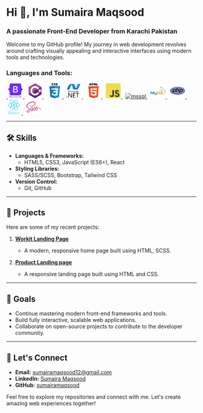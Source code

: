 <h1 align="left">Hi 👋, I'm Sumaira Maqsood</h1>
<h3 align="left">A passionate  Front-End Developer from Karachi Pakistan</h3>

Welcome to my GitHub profile!  My journey in web development revolves around crafting visually appealing and interactive interfaces using modern tools and technologies.








<h3 align="left">Languages and Tools:</h3>
<p align="left"> <a href="https://getbootstrap.com" target="_blank" rel="noreferrer">  &nbsp;<img src="https://raw.githubusercontent.com/devicons/devicon/master/icons/bootstrap/bootstrap-plain-wordmark.svg" alt="bootstrap" width="40" height="40"/>  </a>&nbsp; <a href="https://www.w3schools.com/cs/" target="_blank" rel="noreferrer"> <img src="https://raw.githubusercontent.com/devicons/devicon/master/icons/csharp/csharp-original.svg" alt="csharp" width="40" height="40"/> </a> &nbsp; <a href="https://www.w3schools.com/css/" target="_blank" rel="noreferrer"> <img src="https://raw.githubusercontent.com/devicons/devicon/master/icons/css3/css3-original-wordmark.svg" alt="css3" width="40" height="40"/> </a>&nbsp; <a href="https://dotnet.microsoft.com/" target="_blank" rel="noreferrer"> <img src="https://raw.githubusercontent.com/devicons/devicon/master/icons/dot-net/dot-net-original-wordmark.svg" alt="dotnet" width="40" height="40"/> </a> &nbsp; <a href="https://www.w3.org/html/" target="_blank" rel="noreferrer"> <img src="https://raw.githubusercontent.com/devicons/devicon/master/icons/html5/html5-original-wordmark.svg" alt="html5" width="40" height="40"/> </a> &nbsp; <a href="https://developer.mozilla.org/en-US/docs/Web/JavaScript" target="_blank" rel="noreferrer"> <img src="https://raw.githubusercontent.com/devicons/devicon/master/icons/javascript/javascript-original.svg" alt="javascript" width="40" height="40"/> </a> &nbsp; <a href="https://www.microsoft.com/en-us/sql-server" target="_blank" rel="noreferrer"> <img src="https://www.svgrepo.com/show/303229/microsoft-sql-server-logo.svg" alt="mssql" width="40" height="40"/> </a> &nbsp; <a href="https://www.mysql.com/" target="_blank" rel="noreferrer"> <img src="https://raw.githubusercontent.com/devicons/devicon/master/icons/mysql/mysql-original-wordmark.svg" alt="mysql" width="40" height="40"/> </a> &nbsp; <a href="https://www.php.net" target="_blank" rel="noreferrer"> <img src="https://raw.githubusercontent.com/devicons/devicon/master/icons/php/php-original.svg" alt="php" width="40" height="40"/> </a>&nbsp; <a href="https://reactjs.org/" target="_blank" rel="noreferrer"> <img src="https://raw.githubusercontent.com/devicons/devicon/master/icons/react/react-original-wordmark.svg" alt="react" width="40" height="40"/> </a>&nbsp; <a href="https://sass-lang.com" target="_blank" rel="noreferrer"> <img src="https://raw.githubusercontent.com/devicons/devicon/master/icons/sass/sass-original.svg" alt="sass" width="40" height="40"/> </a> </p>


____


## 🛠 Skills

- **Languages & Frameworks:**
  -  HTML5, CSS3, JavaScript (ES6+), React
- **Styling Libraries:**
  -  SASS/SCSS, Bootstrap, Tailwind CSS
- **Version Control:**
  - Git, GitHub

---

## 🌟 Projects

Here are some of my recent projects:

1. **[Workit Landing Page](https://workit-landing-page-2yvyrfz2x-sumaira-s-projects.vercel.app/)**
   - A modern, responsive home page built using HTML, SCSS.

2. **[Product Landing page](https://product-landing-page-kappa-one.vercel.app/)**
   - A responsive landing page built using HTML and  CSS.

---

## 🚀 Goals

- Continue mastering modern front-end frameworks and tools.
- Build fully interactive, scalable web applications.
- Collaborate on open-source projects to contribute to the developer community.

---

## 💬 Let's Connect

- **Email:** sumairamaqsood12@gmail.com
- **LinkedIn:** [Sumaira Maqsood](https://www.linkedin.com/in/sumaira-m-a23a72196/)
- **GitHub:** [sumairamaqsood](https://github.com/sumairamaqsood)

Feel free to explore my repositories and connect with me. Let's create amazing web experiences together!
